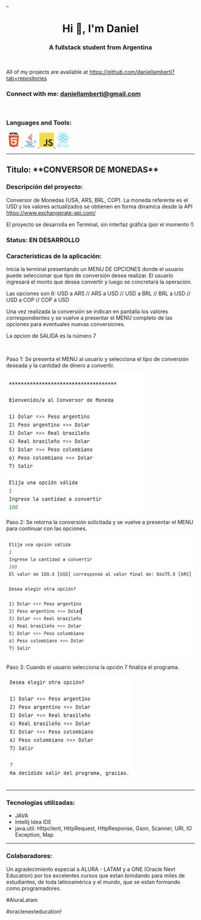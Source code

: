 _<h1 align="center">Hi 👋, I'm Daniel</h1>

<h3 align="center">A fullstack student from Argentina</h3>
<br>
<p>All of my projects are available at <a href="https://github.com/daniellamberti?tab=repositories">https://github.com/daniellamberti?tab=repositories</a></p>

<h3 align="left">Connect with me: <a href="mailto:daniellamberti@gmail.com">daniellamberti@gmail.com</a></h3>
<p align="left">
</p>
<br>

<h3 align="left">Languages and Tools:</h3>
<p align="left"> <a href="https://www.w3schools.com/css/" target="_blank" rel="noreferrer"> 
  <timg src="https://raw.githubusercontent.com/devicons/devicon/master/icons/css3/css3-original-wordmark.svg" alt="css3" width="40" height="40"/> </a> 
  <a href="https://www.w3.org/html/" target="_blank" rel="noreferrer"> 
    <img src="https://raw.githubusercontent.com/devicons/devicon/master/icons/html5/html5-original-wordmark.svg" 
      alt="html5" width="40" height="40"/> </a> <a href="https://www.java.com" target="_blank" rel="noreferrer"> 
        <img src="https://raw.githubusercontent.com/devicons/devicon/master/icons/java/java-original.svg" 
          alt="java" width="40" height="40"/> </a> <a href="https://developer.mozilla.org/en-US/docs/Web/JavaScript" target="_blank" rel="noreferrer"> 
            <img src="https://raw.githubusercontent.com/devicons/devicon/master/icons/javascript/javascript-original.svg" 
              alt="javascript" width="40" height="40"/> </a> <a href="https://reactjs.org/" target="_blank" rel="noreferrer"> 
                <img src="https://raw.githubusercontent.com/devicons/devicon/master/icons/react/react-original-wordmark.svg" 
                  alt="react" width="40" height="40"/> </a> </p>
<hr>
<div>
<h2>Titulo: **CONVERSOR DE MONEDAS**</h2>

<h3>Descripción del proyecto:</h3>
<p>Conversor de Monedas (USA, ARS, BRL, COP). La moneda referente es el USD y los valores actualizados se obtienen en forma dinamica desde la API 
  <a href="https://www.exchangerate-api.com/" target="_blank">https://www.exchangerate-api.com/<a/>
  <p>El proyecto se desarrolla en Terminal, sin interfaz gráfica (por el momento !)</p>

<h3>Status: EN DESARROLLO</h3>

<h3>Características de la aplicación:</h3>
<p>Inicia la terminal presentando un MENU DE OPCIONES donde el usuario puede seleccionar que tipo de conversión desea realizar. 
  El usuario ingresará el monto que desea convertir y luego se concretará la operación.</p>
<p>Las opciones son 6: USD a ARS // ARS a USD // USD a BRL // BRL a USD // USD a COP // COP a USD</p>
<p>Una vez realizada la conversión se indican en pantalla los valores correspondientes y se vuelve a presentar el MENU 
  completo de las opciones para eventuales nuevas conversiones.</p>
  <p>La opcion de SALIDA es la número 7</p>
  <br>
<p>Paso 1: Se presenta el MENU al usuario y selecciona el tipo de conversión deseada y la cantidad de dinero a convertir.</p>
<img src="conversor_1.png" alt="Primera foto explicativa sobre el uso del programa">
<p>Paso 2: Se retorna la conversión solicitada y se vuelve a presentar el MENU para continuar con las opciones.</p>
<img src="conversor_2.png" alt="Segunda foto explicativa sobre el uso del programa">
<p>Paso 3: Cuando el usuario selecciona la opción 7 finaliza el programa.</p>
<img src="conversor_3.png" alt="Tercera foto explicativa sobre el uso del programa">
<br>
<hr>

<h3>Tecnologías utilizadas:</h3>
<ul>
<li>JAVA</li>
<li>Intellij Idea IDE</li>
<li>java.util: Httpclient, HttpRequest, HttpResponse, Gson, Scanner, URI, IO Exception, Map </li>
</ul>

<hr>
<h3>Colaboradores:</h3>
<p>Un agradecimiento especial a ALURA - LATAM y a ONE (Oracle Next Education) por los excelentes cursos que 
estan brindando para miles de estudiantes, de toda latinoamérica y el mundo, que se estan formando como programadores.</p>
<p>#AluraLatam</p>
<p>#oraclenexteducation!</p>

</div>

